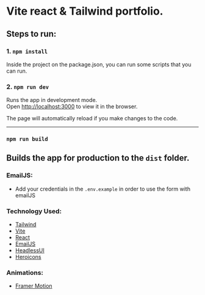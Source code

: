 # Vite react & Tailwind portfolio.

## Steps to run:

### 1. `npm install`

Inside the project on the package.json, you can run some scripts that you can run.

### 2. `npm run dev`

Runs the app in development mode.<br>
Open [http://localhost:3000](http://localhost:3000) to view it in the browser.

The page will automatically reload if you make changes to the code.<br>

---

### `npm run build`

## Builds the app for production to the `dist` folder.<br>

### EmailJS:

-   Add your credentials in the `.env.example` in order to use the form with emailJS

### Technology Used:

-   [Tailwind](https://tailwindcss.com/)
-   [Vite](https://vitejs.dev/)
-   [React](https://reactjs.org/)
-   [EmailJS](https://www.emailjs.com/)
-   [HeadlessUI](https://headlessui.com/)
-   [Heroicons](https://heroicons.com/)

### Animations:

-   [Framer Motion](https://www.framer.com/motion/)
